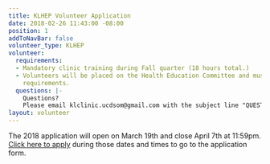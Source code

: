 ```yaml
---
title: KLHEP Volunteer Application
date: 2018-02-26 11:43:00 -08:00
position: 1
addToNavBar: false
volunteer_type: KLHEP
volunteer:
  requirements:
  - Mandatory clinic training during Fall quarter (18 hours total.)
  - Volunteers will be placed on the Health Education Committee and must fill committee
    requirements.
  questions: |-
    Questions?
    Please email klclinic.ucdsom@gmail.com with the subject line "QUESTION".
layout: volunteer
---
```


The 2018 application will open on March 19th and close April 7th at 11:59pm. [Click here to apply](https://goo.gl/forms/FMHI31aW3qDpPHyo1) during those dates and times to go to the application form.
